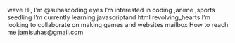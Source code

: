 wave Hi, I’m @suhascoding
eyes I’m interested in coding ,anime ,sports
seedling I’m currently learning javascriptand html
revolving_hearts I’m looking to collaborate on making games and websites
mailbox How to reach me jamisuhas@gmail.com
